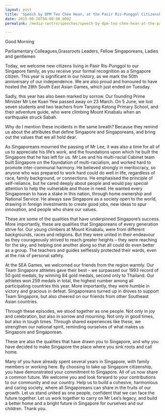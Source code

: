 ```yaml
---
layout: post
title: 'Speech by DPM Teo Chee Hean, at the Pasir Ris-Punggol Citizenship Ceremony'
date: 2015-06-20T00:00:00.000Z
permalink: /media-centre/speeches/speech-by-dpm-teo-chee-hean-at-the-pasir-ris-punggol-citizenship-ceremony-on-20-jun-2015/

---
```



Good Morning

Parliamentary Colleagues,Grassroots Leaders, Fellow Singaporeans, Ladies and gentlemen

Today, we welcome new citizens living in Pasir Ris-Punggol to our Singapore family, as you receive your formal recognition as a Singapore citizen. This year is significant in our history, as we mark the 50th anniversary of our independence. We are also proud and 
honoured to have hosted the 28th South East Asian Games, which just ended on Tuesday.

Sadly, this year has also been marked by sorrow. Our founding Prime Minister Mr Lee Kuan Yew passed away on 23 March. On 5 June, we lost seven students and two teachers from Tanjong Katong Primary School, and their adventure guide, who 
were climbing Mount Kinabalu when an earthquake struck Sabah.

Why do I mention these incidents in the same breath? Because they remind us about the attributes that define Singapore and Singaporeans, and bring out the values that we all hold dear.

As Singaporeans mourned the passing of Mr Lee, it was also a time for all of us to appreciate his life’s work, and the foundations upon which he built the Singapore that he has left for us. Mr Lee and his multi-racial Cabinet team built Singapore on the foundation of multi-racialism, and worked hard to promote inter-communal harmony. He believed strongly in meritocracy, so anyone who was prepared to work hard could do well in life, regardless of race, family background, or connections. He emphasised the principle of self-reliance, but he cared deeply about people and would pay special attention to help the vulnerable and those in need. He wanted every Singaporean to have a stake in this nation, through home ownership and National Service. He always saw Singapore as a society open to the world, drawing in foreign investments to create good jobs, new ideas to spur innovation, and people who share our values.  

These are some of the qualities that have underpinned Singapore’s success. More importantly, these are qualities that Singaporeans of every generation strive for. Our young climbers at Mount Kinabalu, were from different backgrounds, races and religions. But they were united in their endeavour as they courageously strived to reach greater heights – they were reaching for the sky, and helping one another along so that all could do even better as a group. The teachers and guides selflessly protected their wards, even at the risk of personal safety.   

At the SEA Games, we welcomed our friends from the region warmly. Our Team Singapore athletes gave their best – we surpassed our 1993 record of 50 gold medals, by winning 84 gold medals, second only to Thailand. Our athletes won 259 medals in total, the highest number among all participating countries this year. More importantly, they were humble in victory and gracious in defeat. Singaporeans turned up in droves to support Team Singapore, but also cheered on our friends from other Southeast 
Asian countries.   

Through these episodes, we stood together as one people. Not only in joy and celebration, but also in sorrow and mourning.  Not only in good times, but also in tough times. Through shared experiences like these, we strengthen our national spirit, reminding ourselves of what makes us Singapore and Singaporean.   

These are also the qualities that have drawn you to Singapore, and why you have decided to make Singapore the place where you sink roots and call home.  

Many of you have already spent several years in Singapore, with family members or working here. By choosing to take up Singapore citizenship, you have demonstrated your commitment to Singapore. All of us now share a common future. We welcome you and look forward to your contributions to our community and our country. Help us to build a cohesive, harmonious and caring society, where all Singaporeans can share in the fruits of our growth. Let us stand united as one people, confident that we can face the future together. Let us work together to carry on Mr Lee’s legacy, and build a better home and a bright future in Singapore for ourselves and our children. Thank you. 


